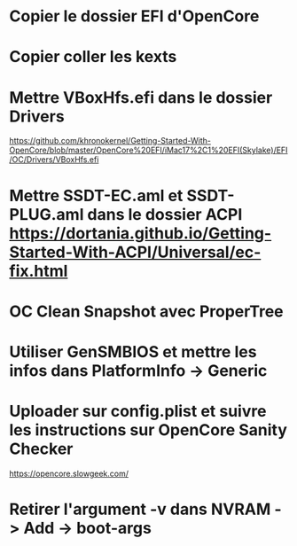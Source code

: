 # Copier le dossier EFI d'OpenCore
# Copier coller les kexts
# Mettre VBoxHfs.efi dans le dossier Drivers
https://github.com/khronokernel/Getting-Started-With-OpenCore/blob/master/OpenCore%20EFI/iMac17%2C1%20EFI(Skylake)/EFI/OC/Drivers/VBoxHfs.efi
# Mettre SSDT-EC.aml et SSDT-PLUG.aml dans le dossier ACPI https://dortania.github.io/Getting-Started-With-ACPI/Universal/ec-fix.html
# OC Clean Snapshot avec ProperTree
# Utiliser GenSMBIOS et mettre les infos dans PlatformInfo -> Generic
# Uploader sur config.plist et suivre les instructions sur OpenCore Sanity Checker
https://opencore.slowgeek.com/
# Retirer l'argument -v dans NVRAM -> Add -> boot-args
